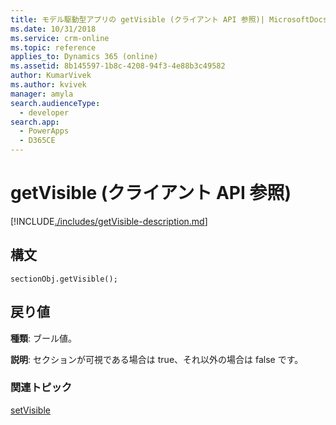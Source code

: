 ```yaml
---
title: モデル駆動型アプリの getVisible (クライアント API 参照)| MicrosoftDocs
ms.date: 10/31/2018
ms.service: crm-online
ms.topic: reference
applies_to: Dynamics 365 (online)
ms.assetid: 8b145597-1b8c-4208-94f3-4e88b3c49582
author: KumarVivek
ms.author: kvivek
manager: amyla
search.audienceType:
  - developer
search.app:
  - PowerApps
  - D365CE
---
```

# <a name="getvisible-client-api-reference"></a>getVisible (クライアント API 参照)



[!INCLUDE[./includes/getVisible-description.md](./includes/getVisible-description.md)]

## <a name="syntax"></a>構文

`sectionObj.getVisible();`

## <a name="return-value"></a>戻り値

**種類**: ブール値。

**説明**: セクションが可視である場合は true、それ以外の場合は false です。

### <a name="related-topics"></a>関連トピック

[setVisible](setVisible.md)



